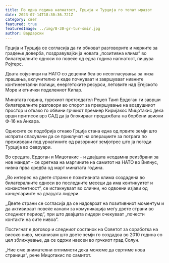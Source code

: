 ```yaml
---
title: По една година напнатост, Грција и Турција го топат мразот
date: 2023-07-14T18:30:36.721Z
category: свет
featured: true
featuredImage: ../img/8-30-gr-tur-smir.jpg
author: Вардарски
---
```

Грција и Турција се согласија да ги обноват разговорите и мерките за градење доверба, поздравувајќи ја новата „позитивна клима“ во билатералните односи по повеќе од една година напнатост, пишува Ројтерс.

Двата сојузници на НАТО со децении беа во несогласувања за низа прашања, вклучително и каде почнуваат и завршуваат нивните континентални полици, енергетските ресурси, летовите над Егејското Море и етнички поделениот Кипар.

Минатата година, турскиот претседател Реџеп Таип Ердоган ги заврши билатералните разговори во спорот за прекршување на воздушниот простор и откако го обвини грчкиот премиер Киријакос Мицотакис дека врши притисок врз САД да ја блокираат продажбата на борбени авиони Ф-16 на Анкара.

Односите се подобрија откако Грција стана една од првите земји што испрати спасувачи да се приклучат на операциите за потрага по преживеани под урнатините од разорниот земјотрес што ја погоди Турција во февруари.

Во средата, Ердоган и Мицотакис - и двајцата неодамна реизбрани за нов мандат - се сретнаа на маргините на самитот на НАТО во Вилнус, нивна прва средба од март минатата година.

„Во интерес на двете страни е позитивната клима создадена во билатералните односи во последните месеци да има континуитет и конзистентност“, се истакнуваат во слични, но одвоени изјави од канцелариите на двајцата лидери.

„Двете страни се согласија да се надоврзат на позитивниот моментум и да активираат повеќе канали за комуникација меѓу двете страни во следниот период“, при што двајцата лидери очекуваат „почести контакти на сите нивоа“.

Постигнат е договор и следниот состанок на Советот за соработка на високо ниво, механизам што двете земји го создадоа во 2010 година со цел зближување, да се одржи наесен во грчкиот град Солун.

„Ние сме внимателни оптимисти дека можеме да свртиме нова страница“, рече Мицотакис по самитот.